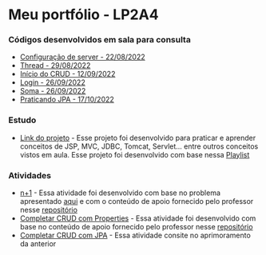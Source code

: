 # Meu portfólio - LP2A4

### Códigos desenvolvidos em sala para consulta
- [Configuração de server - 22/08/2022](https://github.com/Isabella-Lopes-Vilhaba/LP2A4/tree/main/22-08)
- [Thread - 29/08/2022](https://github.com/Isabella-Lopes-Vilhaba/LP2A4/tree/main/29-08)
- [Início do CRUD - 12/09/2022](https://github.com/Isabella-Lopes-Vilhaba/LP2A4/tree/main/12-09)
- [Login - 26/09/2022](https://github.com/Isabella-Lopes-Vilhaba/LP2A4/tree/main/26-09/aula7/src/main/java/login)
- [Soma - 26/09/2022](https://github.com/Isabella-Lopes-Vilhaba/LP2A4/tree/main/26-09/aula7/src/main/java/calculo)
- [Praticando JPA - 17/10/2022](https://github.com/Isabella-Lopes-Vilhaba/LP2A4/tree/main/17-10)

### Estudo
- [Link do projeto](https://github.com/Isabella-Lopes-Vilhaba/LP2A4/tree/main/29-08) - Esse projeto foi desenvolvido para praticar e aprender conceitos de JSP, MVC, JDBC, Tomcat, Servlet... entre outros conceitos vistos em aula.
Esse projeto foi desenvolvido com base nessa [Playlist](https://www.youtube.com/watch?v=1L1jcrbndXw&list=PLdvD02W3316Ix5xrHWVNyhjchB8YE_hk4&index=1)

### Atividades
- [n+1](https://github.com/Isabella-Lopes-Vilhaba/LP2A4/tree/main/Projeto_n_mais_um) - Essa atividade foi desenvolvido com base no problema apresentado [aqui](https://blog.algaworks.com/o-problema-do-n-mais-um/) e com o conteúdo de apoio fornecido pelo professor nesse [repositório](https://github.com/diegocaldas/lp2a4_crud_properties)
- [Completar CRUD com Properties](https://github.com/Isabella-Lopes-Vilhaba/LP2A4/tree/main/lp2a4_crud_properties) - Essa atividade foi desenvolvido com base no conteúdo de apoio fornecido pelo professor nesse [repositório](https://github.com/diegocaldas/lp2a4_crud_properties)
- [Completar CRUD com JPA](https://github.com/Isabella-Lopes-Vilhaba/LP2A4/tree/main/lp2a4_crud_jpa) - Essa atividade consite no aprimoramento da anterior

